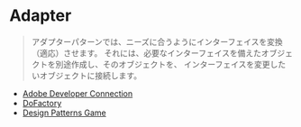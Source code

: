 # Adapter
> アダプターパターンでは、ニーズに合うようにインターフェイスを変換（適応）させます。
> それには、必要なインターフェイスを備えたオブジェクトを別途作成し、そのオブジェクトを、
> インターフェイスを変更したいオブジェクトに接続します。

- [Adobe Developer Connection](https://github.com/stage-clear/Learning-javascript/blob/master/DesignPatterns/Adobe-Developer-Connection/adapter.md)
- [DoFactory](https://github.com/stage-clear/Learning-javascript/blob/master/DesignPatterns/dofactory.com/adapter.md)
- [Design Patterns Game](https://github.com/stage-clear/Learning-javascript/tree/master/DesignPatterns/designpatternsgame.com)

